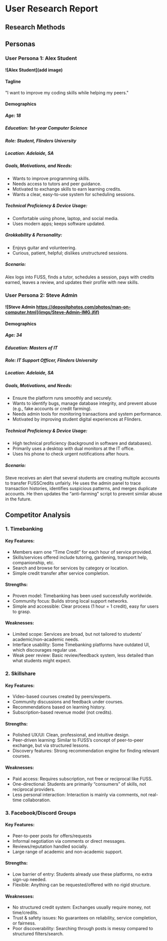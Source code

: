 # User Research Report
## Research Methods







## Personas

### User Persona 1: Alex Student
#### ![Alex Student](add image)
#### Tagline
"I want to improve my coding skills while helping my peers."
#### Demographics
##### Age: 18
##### Education: 1st-year Computer Science
##### Role: Student, Flinders University
##### Location: Adelaide, SA
##### Goals, Motivations, and Needs:
- Wants to improve programming skills.
- Needs access to tutors and peer guidance.
- Motivated to exchange skills to earn learning credits.
- Wants a clear, easy-to-use system for scheduling sessions.
##### Technical Proficiency & Device Usage:
- Comfortable using phone, laptop, and social media.
- Uses modern apps; keeps software updated.
##### Grokkability & Personality:
- Enjoys guitar and volunteering.
- Curious, patient, helpful; dislikes unstructured sessions.
##### Scenario:
Alex logs into FUSS, finds a tutor, schedules a session, pays with credits earned, leaves a review, and updates their profile with new skills.


### User Persona 2: Steve Admin
#### ![Steve Admin https://depositphotos.com/photos/man-on-computer.html](imgs/Steve-Admin-IMG.jfif)
#### Demographics
##### Age: 34
##### Education: Masters of IT
##### Role: IT Support Officer, Flinders University
##### Location: Adelaide, SA
##### Goals, Motivations, and Needs:
- Ensure the platform runs smoothly and securely.
- Wants to identify bugs, manage database integrity, and prevent abuse (e.g., fake accounts or credit farming).
- Needs admin tools for monitoring transactions and system performance.
- Motivated by improving student digital experiences at Flinders.
##### Technical Proficiency & Device Usage:
- High technical proficiency (background in software and databases).
- Primarily uses a desktop with dual monitors at the IT office.
- Uses his phone to check urgent notifications after hours.
##### Scenario:
Steve receives an alert that several students are creating multiple accounts to transfer FUSSCredits unfairly. He uses the admin panel to trace transaction histories, identifies suspicious patterns, and merges duplicate accounts. He then updates the “anti-farming" script to prevent similar abuse in the future.

## Competitor Analysis
### 1. Timebanking
#### Key Features:
- Members earn one “Time Credit” for each hour of service provided.
- Skills/services offered include tutoring, gardening, transport help, companionship, etc.
- Search and browse for services by category or location.
- Simple credit transfer after service completion.
#### Strengths:
- Proven model: Timebanking has been used successfully worldwide.
- Community focus: Builds strong local support networks.
- Simple and accessible: Clear process (1 hour = 1 credit), easy for users to grasp.
#### Weaknesses:
- Limited scope: Services are broad, but not tailored to students’ academic/non-academic needs.
- Interface usability: Some Timebanking platforms have outdated UI, which discourages regular use.
- Weak peer review: Basic review/feedback system, less detailed than what students might expect.

### 2. Skillshare 
#### Key Features:
- Video-based courses created by peers/experts.
- Community discussions and feedback under courses.
- Recommendations based on learning history.
- Subscription-based revenue model (not credits).
#### Strengths:
- Polished UX/UI: Clean, professional, and intuitive design.
- Peer-driven learning: Similar to FUSS’s concept of peer-to-peer exchange, but via structured lessons.
- Discovery features: Strong recommendation engine for finding relevant courses.
#### Weaknesses:
- Paid access: Requires subscription, not free or reciprocal like FUSS.
- One-directional: Students are primarily “consumers” of skills, not reciprocal providers.
- Less personal interaction: Interaction is mainly via comments, not real-time collaboration.

### 3. Facebook/Discord Groups
#### Key Features:
- Peer-to-peer posts for offers/requests
- Informal negotiation via comments or direct messages.
- Reviews/reputation handled socially.
- Large range of academic and non-academic support.
#### Strengths:
- Low barrier of entry: Students already use these platforms, no extra sign-up needed.
- Flexible: Anything can be requested/offered with no rigid structure.
#### Weaknesses:
- No structured credit system: Exchanges usually require money, not time/credits.
- Trust & safety issues: No guarantees on reliability, service completion, or fairness.
- Poor discoverability: Searching through posts is messy compared to structured filters/search.